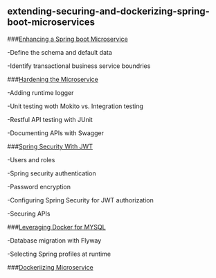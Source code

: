 ## extending-securing-and-dockerizing-spring-boot-microservices

###[Enhancing a Spring boot Microservice](https://github.com/LuwamTesfamariam/extending-securing-and-dockerizing-spring-boot-microservices/tree/main/Enhancing%20Spring%20Boot%20microservice/explorecali)


  -Define the schema and default data


  -Identify transactional business service boundries
  
  
###[Hardening the Microservice](https://github.com/LuwamTesfamariam/extending-securing-and-dockerizing-spring-boot-microservices/tree/main/Hardening%20the%20Microservice/explorecali)


  -Adding runtime logger
  
  
  -Unit testing woth Mokito vs. Integration testing
  
  
  -Restful API testing with JUnit 
  
  
  -Documenting APIs with Swagger
  
  
###[Spring Security With JWT](https://github.com/LuwamTesfamariam/extending-securing-and-dockerizing-spring-boot-microservices/tree/main/Spring%20Security%20with%20JWT/explorecali)


  -Users and roles
  
  
  -Spring security authentication
  
  
  -Password encryption
  
  
  -Configuring Spring Security for JWT authorization
  
  
  -Securing APIs
  
  
###[Leveraging Docker for MYSQL](https://github.com/LuwamTesfamariam/extending-securing-and-dockerizing-spring-boot-microservices/tree/main/Leveraging%20Docker%20for%20Mysql%20db/explorecali)

  
  -Database migration with Flyway
  
  
  -Selecting Spring profiles at runtime
  
  
###[Dockeriizing Microservice](https://github.com/LuwamTesfamariam/extending-securing-and-dockerizing-spring-boot-microservices/tree/main/Dockerizing%20Microservice/explorecali)
 
